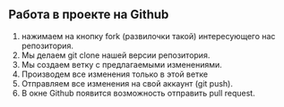 ## Работа в проекте на Github

1. нажимаем на кнопку fork (развилочки такой) интересующего нас репозитория.
2. Мы делаем git clone нашей версии репозитория.
3. Мы создаем ветку с предлагаемыми изменениями.
4. Производем все изменения только в этой ветке
5. Отправляем все изменения на свой аккаунт (git push).
6. В окне Github появится возможность отправить pull request.